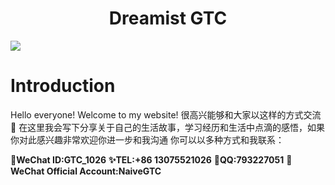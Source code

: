 # <center>Dreamist GTC
![](https://cdn.wallpaperhub.app/cloudcache/8/1/c/f/f/0/81cff065cfd7a2a513fb6c31e303c6410592e6fd.jpg)

# Introduction
Hello everyone! Welcome to my website!
很高兴能够和大家以这样的方式交流🙌
在这里我会写下分享关于自己的生活故事，学习经历和生活中点滴的感悟，如果你对此感兴趣非常欢迎你进一步和我沟通
你可以以多种方式和我联系：

**👀WeChat ID:GTC_1026**
**✨TEL:+86 13075521026**
**🎈QQ:793227051**
**💫WeChat Official Account:NaiveGTC**
